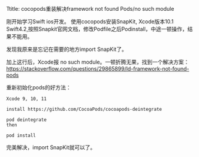 Ttitle: cocopods重装解决framework not found Pods/no such module

刚开始学习Swift ios开发。
使用cocopods安装SnapKit, Xcode版本10.1 Swift4.2,按照Snapkit官网文档，修改Podfile之后Podinstall，中途一顿操作，结果不能用。  

发现我原来是忘记在需要的地方import SnapKit了。  

加上这行后，Xcode报 no such module。一顿折腾无果，找到一个解决方案：https://stackoverflow.com/questions/29865899/ld-framework-not-found-pods

重新初始化pods的好方法：

```
Xcode 9, 10, 11

install https://github.com/CocoaPods/cocoapods-deintegrate

pod deintegrate
then

pod install
```

完美解决，import SnapKit就可以了。
